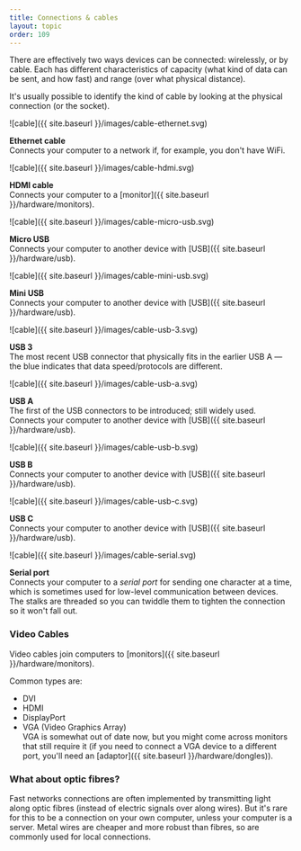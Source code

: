 ```yaml
---
title: Connections & cables
layout: topic
order: 109
---
```


There are effectively two ways devices can be connected: wirelessly, or by
cable. Each has different characteristics of capacity (what kind of data can be
sent, and how fast) and range (over what physical distance).

It's usually possible to identify the kind of cable by looking at the physical
connection (or the socket).

<div class="images-with-captions" markdown="1">
  
![cable]({{ site.baseurl }}/images/cable-ethernet.svg)

**Ethernet cable**  
Connects your computer to a network if, for example, you don't have
WiFi.

![cable]({{ site.baseurl }}/images/cable-hdmi.svg)

**HDMI cable**  
Connects your computer to a
[monitor]({{ site.baseurl }}/hardware/monitors).


![cable]({{ site.baseurl }}/images/cable-micro-usb.svg)

**Micro USB**  
Connects your computer to another device with
[USB]({{ site.baseurl }}/hardware/usb).

![cable]({{ site.baseurl }}/images/cable-mini-usb.svg)

**Mini USB**  
Connects your computer to another device with
[USB]({{ site.baseurl }}/hardware/usb).

![cable]({{ site.baseurl }}/images/cable-usb-3.svg)

**USB 3**  
The most recent USB connector that physically fits in the earlier
USB A — the blue indicates that data speed/protocols are different.

![cable]({{ site.baseurl }}/images/cable-usb-a.svg)

**USB A**  
The first of the USB connectors to be introduced; still widely used.
Connects your computer to another device with
[USB]({{ site.baseurl }}/hardware/usb).

![cable]({{ site.baseurl }}/images/cable-usb-b.svg)

**USB B**  
Connects your computer to another device with
[USB]({{ site.baseurl }}/hardware/usb).


![cable]({{ site.baseurl }}/images/cable-usb-c.svg)

**USB C**  
Connects your computer to another device with
[USB]({{ site.baseurl }}/hardware/usb).

![cable]({{ site.baseurl }}/images/cable-serial.svg)

**Serial port**  
Connects your computer to a _serial port_ for sending one character at a time,
which is sometimes used for low-level communication between devices. The stalks
are threaded so you can twiddle them to tighten the connection so it won't fall
out.


</div>


### Video Cables

Video cables join computers to [monitors]({{ site.baseurl }}/hardware/monitors).

Common types are:

* DVI
* HDMI
* DisplayPort
* VGA (Video Graphics Array)  
  VGA is somewhat out of date now, but you might come across monitors that
  still require it (if you need to connect a VGA device to a different
  port, you'll need an [adaptor]({{ site.baseurl }}/hardware/dongles)).


### What about optic fibres?

Fast networks connections are often implemented by transmitting light along
optic fibres (instead of electric signals over along wires). But it's rare for
this to be a connection on your own computer, unless your computer is a server.
Metal wires are cheaper and more robust than fibres, so are commonly used for
local connections.





